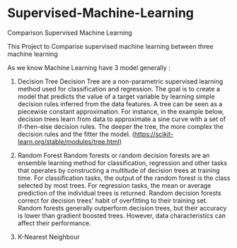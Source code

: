 # Supervised-Machine-Learning
Comparison Supervised Machine Learning 

This Project to Comparise supervised machine learning between three machine learning

As we know Machine Learning have 3 model generally : 

1. Decision Tree 
Decision Tree are a non-parametric supervised learning method used for classification and regression. The goal is to create a model that predicts the value of a target variable by learning simple decision rules inferred from the data features. A tree can be seen as a piecewise constant approximation.
For instance, in the example below, decision trees learn from data to approximate a sine curve with a set of if-then-else decision rules. The deeper the tree, the more complex the decision rules and the fitter the model. (https://scikit-learn.org/stable/modules/tree.html)

2. Random Forest
Random forests or random decision forests are an ensemble learning method for classification, regression and other tasks that operates by constructing a multitude of decision trees at training time. For classification tasks, the output of the random forest is the class selected by most trees. For regression tasks, the mean or average prediction of the individual trees is returned. Random decision forests correct for decision trees' habit of overfitting to their training set. Random forests generally outperform decision trees, but their accuracy is lower than gradient boosted trees. However, data characteristics can affect their performance.

4. K-Nearest Neighbour 

